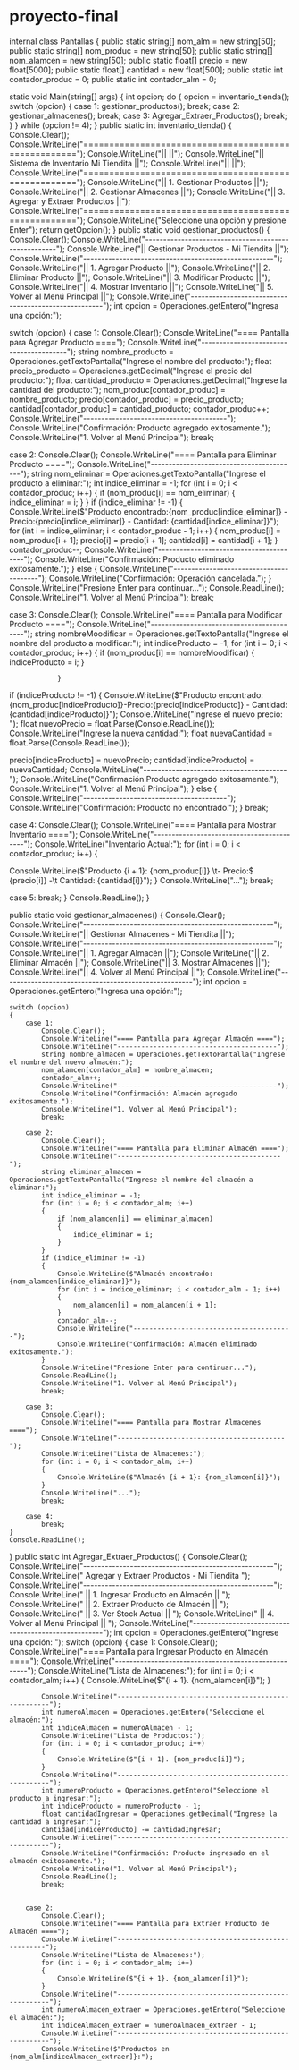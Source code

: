 # proyecto-final
internal class Pantallas 
{
        public static string[] nom_alm = new string[50];
        public static string[] nom_produc = new string[50];
        public static string[] nom_alamcen = new string[50];
        public static float[] precio = new float[5000];
        public static float[] cantidad = new float[500];
        public static int contador_produc = 0;
        public static int contador_alm = 0;

static void Main(string[] args)
        {
            int opcion;
            do
            {
                opcion = inventario_tienda();
                switch (opcion)
                {
                    case 1:
                        gestionar_productos();
                        break;
                    case 2:
                        gestionar_almacenes();
                        break;
                    case 3:
                        Agregar_Extraer_Productos();
                        break;
                }
            } while (opcion != 4);
        }
public static int inventario_tienda()
    {
        Console.Clear();
        Console.WriteLine("=====================================================");
        Console.WriteLine("||                                                 ||");
        Console.WriteLine("||       Sistema de Inventario Mi Tiendita         ||");
        Console.WriteLine("||                                                 ||");
        Console.WriteLine("=====================================================");
        Console.WriteLine("|| 1. Gestionar Productos                          ||");
        Console.WriteLine("|| 2. Gestionar Almacenes                          ||");
        Console.WriteLine("|| 3. Agregar y Extraer Productos                  ||");
        Console.WriteLine("=====================================================");
        Console.WriteLine("Seleccione una opción y presione Enter");
        return getOpcion();
    }
 public static void gestionar_productos()
    {
        Console.Clear();
        Console.WriteLine("-----------------------------------------------------");
        Console.WriteLine("||       Gestionar Productos - Mi Tiendita         ||");
        Console.WriteLine("-----------------------------------------------------");
        Console.WriteLine("|| 1. Agregar Producto                             ||");
        Console.WriteLine("|| 2. Eliminar Producto                            ||");
        Console.WriteLine("|| 3. Modificar Producto                           ||");
        Console.WriteLine("|| 4. Mostrar Inventario                           ||");
        Console.WriteLine("|| 5. Volver al Menú Principal                     ||");
        Console.WriteLine("-----------------------------------------------------");
        int opcion = Operaciones.getEntero("Ingresa una opción:");

switch (opcion)
        {
 case 1:
                Console.Clear();
                Console.WriteLine("==== Pantalla para Agregar Producto ====");
                Console.WriteLine("----------------------------------------");
                string nombre_producto = Operaciones.getTextoPantalla("Ingrese el nombre del producto:");
                float precio_producto = Operaciones.getDecimal("Ingrese el precio del producto:");
                float cantidad_producto = Operaciones.getDecimal("Ingrese la cantidad del producto:");
                nom_produc[contador_produc] = nombre_producto;
                precio[contador_produc] = precio_producto;
                cantidad[contador_produc] = cantidad_producto;
                contador_produc++;
                Console.WriteLine("----------------------------------------");
                Console.WriteLine("Confirmación: Producto agregado exitosamente.");
                Console.WriteLine("1. Volver al Menú Principal");
                break;

case 2:
                Console.Clear();
                Console.WriteLine("==== Pantalla para Eliminar Producto ====");
                Console.WriteLine("-----------------------------------------");
                string nom_eliminar = Operaciones.getTextoPantalla("Ingrese el producto a eliminar:");
                int indice_eliminar = -1;
                for (int i = 0; i < contador_produc; i++)
                {
                    if (nom_produc[i] == nom_eliminar)
                    {
                        indice_eliminar = i;
                    }
                }
                if (indice_eliminar != -1)
                {
                    Console.WriteLine($"Producto encontrado:{nom_produc[indice_eliminar]} - Precio:{precio[indice_eliminar]} - Cantidad: {cantidad[indice_eliminar]}");
                    for (int i = indice_eliminar; i < contador_produc - 1; i++)
                    {
                        nom_produc[i] = nom_produc[i + 1];
                        precio[i] = precio[i + 1];
                        cantidad[i] = cantidad[i + 1];
                    }
                    contador_produc--;
                    Console.WriteLine("----------------------------------------");
                    Console.WriteLine("Confirmación: Producto eliminado exitosamente.");
                }
                else
                {
                    Console.WriteLine("----------------------------------------");
                    Console.WriteLine("Confirmación: Operación cancelada.");
                }
                Console.WriteLine("Presione Enter para continuar...");
                Console.ReadLine();
                Console.WriteLine("1. Volver al Menú Principal");
                break;

case 3:
   Console.Clear();
   Console.WriteLine("==== Pantalla para Modificar Producto ====");
    Console.WriteLine("------------------------------------------");
                string nombreMoodificar = Operaciones.getTextoPantalla("Ingrese el nombre del producto a modificar:");
                int indiceProducto = -1;
                for (int i = 0; i < contador_produc; i++)
                {
                    if (nom_produc[i] == nombreMoodificar)
                    {
                        indiceProducto = i;
                    }

                }
  if (indiceProducto != -1)
                {
                    Console.WriteLine($"Producto encontrado: {nom_produc[indiceProducto]}-Precio:{precio[indiceProducto]} - Cantidad: {cantidad[indiceProducto]}");
                    Console.WriteLine("Ingrese el nuevo precio: ");
                    float nuevoPrecio = float.Parse(Console.ReadLine());
                    Console.WriteLine("Ingrese la nueva cantidad:");
                    float nuevaCantidad = float.Parse(Console.ReadLine());

 precio[indiceProducto] = nuevoPrecio;
                    cantidad[indiceProducto] = nuevaCantidad;
                    Console.WriteLine("----------------------------------------");
                    Console.WriteLine("Confirmación:Producto agregado exitosamente.");
                    Console.WriteLine("1. Volver al Menú Principal");
                }
  else
                {
                    Console.WriteLine("----------------------------------------");
                    Console.WriteLine("Confirmación: Producto no encontrado.");
                }
                break;

  case 4:
                Console.Clear();
                Console.WriteLine("==== Pantalla para Mostrar Inventario ====");
                Console.WriteLine("------------------------------------------");
                Console.WriteLine("Inventario Actual:");
                for (int i = 0; i < contador_produc; i++)
                {

Console.WriteLine($"Producto {i + 1}: {nom_produc[i]} \t- Precio:$ {precio[i]} -\t  Cantidad: {cantidad[i]}");
               }
              Console.WriteLine("...");
               break;

case 5:
                break;
        }
        Console.ReadLine();
}

public static void gestionar_almacenes()
{
    Console.Clear();
    Console.WriteLine("-----------------------------------------------------");
    Console.WriteLine("||       Gestionar Almacenes - Mi Tiendita         ||");
    Console.WriteLine("-----------------------------------------------------");
    Console.WriteLine("|| 1. Agregar Almacén                              ||");
    Console.WriteLine("|| 2. Eliminar Almacén                             ||");
    Console.WriteLine("|| 3. Mostrar Almacenes                            ||");
    Console.WriteLine("|| 4. Volver al Menú Principal                     ||");
    Console.WriteLine("-----------------------------------------------------");
    int opcion = Operaciones.getEntero("Ingresa una opción:");

    switch (opcion)
    {
        case 1:
            Console.Clear();
            Console.WriteLine("==== Pantalla para Agregar Almacén ====");
            Console.WriteLine("----------------------------------------");
            string nombre_almacen = Operaciones.getTextoPantalla("Ingrese el nombre del nuevo almacén:");
            nom_alamcen[contador_alm] = nombre_almacen;
            contador_alm++;
            Console.WriteLine("----------------------------------------");
            Console.WriteLine("Confirmación: Almacén agregado exitosamente.");
            Console.WriteLine("1. Volver al Menú Principal");
            break;

        case 2:
            Console.Clear();
            Console.WriteLine("==== Pantalla para Eliminar Almacén ====");
            Console.WriteLine("-----------------------------------------");
            string eliminar_almacen = Operaciones.getTextoPantalla("Ingrese el nombre del almacén a eliminar:");
            int indice_eliminar = -1;
            for (int i = 0; i < contador_alm; i++)
            {
                if (nom_alamcen[i] == eliminar_almacen)
                {
                    indice_eliminar = i;
                }
            }
            if (indice_eliminar != -1)
            {
                Console.WriteLine($"Almacén encontrado:{nom_alamcen[indice_eliminar]}");
                for (int i = indice_eliminar; i < contador_alm - 1; i++)
                {
                    nom_alamcen[i] = nom_alamcen[i + 1];
                }
                contador_alm--;
                Console.WriteLine("----------------------------------------");
                Console.WriteLine("Confirmación: Almacén eliminado exitosamente.");
            }
            Console.WriteLine("Presione Enter para continuar...");
            Console.ReadLine();
            Console.WriteLine("1. Volver al Menú Principal");
            break;

        case 3:
            Console.Clear();
            Console.WriteLine("==== Pantalla para Mostrar Almacenes ====");
            Console.WriteLine("------------------------------------------");
            Console.WriteLine("Lista de Almacenes:");
            for (int i = 0; i < contador_alm; i++)
            {
                Console.WriteLine($"Almacén {i + 1}: {nom_alamcen[i]}");
            }
            Console.WriteLine("...");
            break;

        case 4:
            break;
    }
    Console.ReadLine();
}
public static int Agregar_Extraer_Productos()
{
    Console.Clear();
    Console.WriteLine("-----------------------------------------------------");
    Console.WriteLine("    Agregar y Extraer Productos - Mi Tiendita    ");
    Console.WriteLine("-----------------------------------------------------");
    Console.WriteLine(" || 1. Ingresar Producto en Almacén ||               ");
    Console.WriteLine(" || 2. Extraer Producto de Almacén  ||               ");
    Console.WriteLine(" || 3. Ver Stock Actual             ||               ");
    Console.WriteLine(" || 4. Volver al Menú Principal     ||               ");
    Console.WriteLine("-----------------------------------------------------");
    int opcion = Operaciones.getEntero("Ingrese una opción: ");
    switch (opcion)
    {
        case 1:
            Console.Clear();
            Console.WriteLine("==== Pantalla para Ingresar Producto en Almacén ====");
            Console.WriteLine("-----------------------------------------------------");
            Console.WriteLine("Lista de Almacenes:");
            for (int i = 0; i < contador_alm; i++)
            {
                Console.WriteLine($"{i + 1}. {nom_alamcen[i]}");
            }

            Console.WriteLine("-----------------------------------------------------");
            int numeroAlmacen = Operaciones.getEntero("Seleccione el almacén:");
            int indiceAlmacen = numeroAlmacen - 1;
            Console.WriteLine("Lista de Productos:");
            for (int i = 0; i < contador_produc; i++)
            {
                Console.WriteLine($"{i + 1}. {nom_produc[i]}");
            }
            Console.WriteLine("-----------------------------------------------------");
            int numeroProducto = Operaciones.getEntero("Seleccione el producto a ingresar:");
            int indiceProducto = numeroProducto - 1;
            float cantidadIngresar = Operaciones.getDecimal("Ingrese la cantidad a ingresar:");
            cantidad[indiceProducto] -= cantidadIngresar;
            Console.WriteLine("-----------------------------------------------------");
            Console.WriteLine("Confirmación: Producto ingresado en el almacén exitosamente.");
            Console.WriteLine("1. Volver al Menú Principal");
            Console.ReadLine();
            break;


        case 2:
            Console.Clear();
            Console.WriteLine("==== Pantalla para Extraer Producto de Almacén ====");
            Console.WriteLine("----------------------------------------------------");
            Console.WriteLine("Lista de Almacenes:");
            for (int i = 0; i < contador_alm; i++)
            {
                Console.WriteLine($"{i + 1}. {nom_alamcen[i]}");
            }
            Console.WriteLine("-----------------------------------------------------");
            int numeroAlmacen_extraer = Operaciones.getEntero("Seleccione el almacén:");
            int indiceAlmacen_extraer = numeroAlmacen_extraer - 1;
            Console.WriteLine("-----------------------------------------------------");
            Console.WriteLine($"Productos en {nom_alm[indiceAlmacen_extraer]}:");
